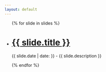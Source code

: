 ```yaml
---
layout: default
---
```

<ul>
  {% for slide in slides %}
  <li>
    <h1>
      <a href="{{ slide.url | prepend: site.baseurl | remove: 'index' }}">
        {{ slide.title }}
      </a>
    </h1>
    <p>{{ slide.date | date: }} - {{ slide.description }}</p>
  </li>
  {% endfor %}
</ul>
